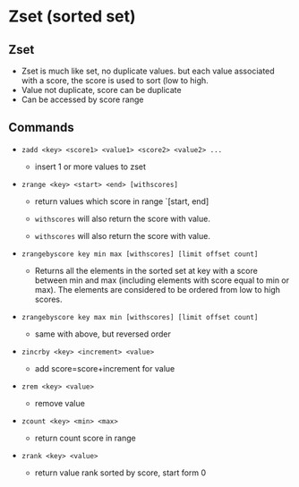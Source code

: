 # Zset (sorted set)

## Zset
* Zset is much like set, no duplicate values. but each value associated with a score, the score is used to sort (low to high.
* Value not duplicate, score can be duplicate
* Can be accessed by score range

## Commands
* `zadd <key> <score1> <value1> <score2> <value2> ...`
    * insert 1 or more values to zset

* `zrange <key> <start> <end> [withscores]`
    * return values which score in range `[start, end]
    * `withscores` will also return the score with value.

    * `withscores` will also return the score with value.

* `zrangebyscore key min max [withscores] [limit offset count]`
    * Returns all the elements in the sorted set at key with a score between min and max (including elements with score equal to min or max). The elements are considered to be ordered from low to high scores.

* `zrangebyscore key max min [withscores] [limit offset count]`
    * same with above, but reversed order

* `zincrby <key> <increment> <value>`
    * add score=score+increment for value

* `zrem <key> <value>`
    * remove value

* `zcount <key> <min> <max>`
    * return count score in range

* `zrank <key> <value>`
    * return value rank sorted by score, start form 0